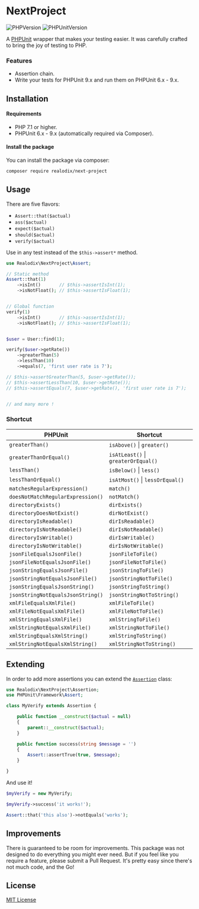 # NextProject

![PHPVersion](https://img.shields.io/badge/PHP-^7.1|^8-777BB4.svg?style=flat-square)
![PHPUnitVersion](https://img.shields.io/badge/PHPUnit-^6|^7|^8|^9-3C9CD7.svg?style=flat-square)

A [PHPUnit](https://phpunit.de/) wrapper that makes your testing easier. It was carefully crafted to bring the joy of testing to PHP.

### Features
- Assertion chain.
- Write your tests for PHPUnit 9.x and run them on PHPUnit 6.x - 9.x.

## Installation

#### Requirements

- PHP 7.1 or higher.
- PHPUnit 6.x - 9.x (automatically required via Composer).

#### Install the package

You can install the package via composer:

```sh
composer require realodix/next-project
```

## Usage

There are five flavors: 
- `Assert::that($actual)`
- `ass($actual)`
- `expect($actual)`
- `should($actual)`
- `verify($actual)`

Use in any test instead of the `$this->assert*` method.

```php
use Realodix\NextProject\Assert;

// Static method
Assert::that(1)
    ->isInt()       // $this->assertIsInt(1);
    ->isNotFloat(); // $this->assertIsFloat(1);


// Global function
verify(1)
    ->isInt()       // $this->assertIsInt(1);
    ->isNotFloat(); // $this->assertIsFloat(1);


$user = User::find(1);

verify($user->getRate())
    ->greaterThan(5)
    ->lessThan(10)
    ->equals(7, 'first user rate is 7');

// $this->assertGreaterThan(5, $user->getRate());
// $this->assertLessThan(10, $user->getRate());
// $this->assertEquals(7, $user->getRate(), 'first user rate is 7');


// and many more !
```

### Shortcut

| PHPUnit                           | Shortcut |
| --------------------------------- | ----------- |
| `greaterThan()`                   | `isAbove()` \| `greater()` |
| `greaterThanOrEqual()`            | `isAtLeast()` \| `greaterOrEqual()` |
| `lessThan()`                      | `isBelow()` \| `less()` |
| `lessThanOrEqual()`               | `isAtMost()` \| `lessOrEqual()` |
| `matchesRegularExpression()`      | `match()` |
| `doesNotMatchRegularExpression()` | `notMatch()` |
| `directoryExists()`               | `dirExists()` |
| `directoryDoesNotExist()`         | `dirNotExist()` |
| `directoryIsReadable()`           | `dirIsReadable()` |
| `directoryIsNotReadable()`        | `dirIsNotReadable()` |
| `directoryIsWritable()`           | `dirIsWritable()` |
| `directoryIsNotWritable()`        | `dirIsNotWritable()` |
| `jsonFileEqualsJsonFile()`        | `jsonFileToFile()` |
| `jsonFileNotEqualsJsonFile()`     | `jsonFileNotToFile()` |
| `jsonStringEqualsJsonFile()`      | `jsonStringToFile()` |
| `jsonStringNotEqualsJsonFile()`   | `jsonStringNotToFile()` |
| `jsonStringEqualsJsonString()`    | `jsonStringToString()` |
| `jsonStringNotEqualsJsonString()` | `jsonStringNotToString()` |
| `xmlFileEqualsXmlFile()`          | `xmlFileToFile()` |
| `xmlFileNotEqualsXmlFile()`       | `xmlFileNotToFile()` |
| `xmlStringEqualsXmlFile()`        | `xmlStringToFile()` |
| `xmlStringNotEqualsXmlFile()`     | `xmlStringNotToFile()` |
| `xmlStringEqualsXmlString()`      | `xmlStringToString()` |
| `xmlStringNotEqualsXmlString()`   | `xmlStringNotToString()` |

## Extending

In order to add more assertions you can extend the [`Assertion`](/src/Assertion.php) class:

```php
use Realodix\NextProject\Assertion;
use PHPUnit\Framework\Assert;

class MyVerify extends Assertion {

    public function __construct($actual = null)
    {
        parent::__construct($actual);
    }

    public function success(string $message = '')
    {
        Assert::assertTrue(true, $message);
    }

}
```

And use it!

```php
$myVerify = new MyVerify;

$myVerify->success('it works!');

Assert::that('this also')->notEquals('works');
```

## Improvements

There is guaranteed to be room for improvements. This package was not designed to do
everything you might ever need. But if you feel like you require a feature, please submit
a Pull Request. It's pretty easy since there's not much code, and the Go!

## License

[MIT License](/LICENSE)
